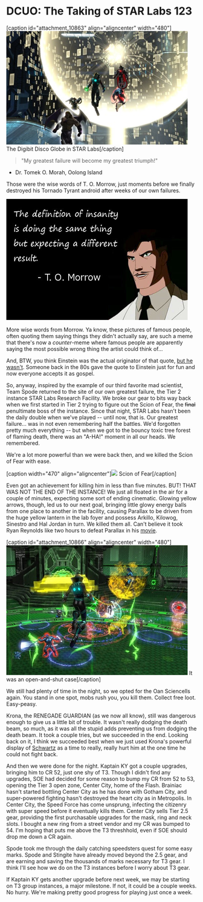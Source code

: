 # DCUO: The Taking of STAR Labs 123

[caption id="attachment\_10863" align="aligncenter" width="480"][![The Digibit Disco Globe in STAR Labs](../uploads/2013/05/MSTR110_AUDIO-PC-05-22.43.530-480x300.jpg)](../uploads/2013/05/MSTR110_AUDIO-PC-05-22.43.530.jpg) The Digibit Disco Globe in STAR Labs[/caption]


> "My greatest failure will become my greatest triumph!"
- Dr. Tomek O. Morah, Oolong Island




Those were the wise words of T. O. Morrow, just moments before we finally destroyed his Tornado Tyrant android after weeks of our own failures.

[![The definition of insanity is doing the same thing and expecting a different result - T. O. Morrow](../uploads/2013/05/tomorrow.jpg)](../uploads/2013/05/tomorrow.jpg)

More wise words from Morrow. Ya know, these pictures of famous people, often quoting them saying things they didn't actually say, are such a meme that there's now a *counter*-meme where famous people are apparently saying the most possible wrong thing the artist could think of...

And, BTW, you think Einstein was the actual originator of that quote, [but he wasn't](http://en.wikiquote.org/wiki/Rita_Mae_Brown). Someone back in the 80s gave the quote to Einstein just for fun and now everyone accepts it as gospel.

So, anyway, inspired by the example of our third favorite mad scientist, Team Spode returned to the site of our own greatest failure, the Tier 2 instance STAR Labs Research Facility. We broke our gear to bits way back when we first started in Tier 2 trying to figure out the Scion of Fear, the ~~final~~ penultimate boss of the instance. Since that night, STAR Labs hasn't been the daily double when we've played -- until now, that is. Our greatest failure... was in not even remembering half the battles. We'd forgotten pretty much everything -- but when we got to the bouncy toxic tree forest of flaming death, there was an "A-HA!" moment in all our heads. We remembered.

We're a lot more powerful than we were back then, and we killed the Scion of Fear with ease.

[caption width="470" align="aligncenter"]![](http://www.scion.com/images/promotions/pureLease/iQ-Hot-LavaLarge.jpg) Scion of Fear[/caption]

Even got an achievement for killing him in less than five minutes. BUT! THAT WAS NOT THE END OF THE INSTANCE! We just all floated in the air for a couple of minutes, expecting some sort of ending cinematic. Glowing yellow arrows, though, led us to our next goal, bringing little glowy energy balls from one place to another in the facility, causing Parallax to be driven from the huge yellow lantern in the lab foyer and possess Arkillo, Kilowog, Sinestro and Hal Jordan in turn. We killed them all. Can't believe it took Ryan Reynolds like two hours to defeat Parallax in his [movie](http://greenlanternmovie.warnerbros.com/).

[caption id="attachment\_10866" align="aligncenter" width="480"][![It was an open-and-shut case](../uploads/2013/05/MADV113_DESIGNERDATA-PC-05-23.19.050-480x343.jpg)](../uploads/2013/05/MADV113_DESIGNERDATA-PC-05-23.19.050.jpg) It was an open-and-shut case[/caption]

We still had plenty of time in the night, so we opted for the Oan Sciencells again. You stand in one spot, mobs rush you, you kill them. Collect free loot. Easy-peasy.

Krona, the RENEGADE GUARDIAN (as we now all know), still was dangerous enough to give us a little bit of trouble. It wasn't really dodging the death beam, so much, as it was all the stupid adds preventing us from dodging the death beam. It took a couple tries, but we succeeded in the end. Looking back on it, I think we succeeded best when we just used Krona's powerful display of [Schwartz](http://en.wikipedia.org/wiki/Spaceballs) as a time to really, really hurt him at the one time he could not fight back.

And then we were done for the night. Kaptain KY got a couple upgrades, bringing him to CR 52, just one shy of T3. Though I didn't find any upgrades, SOE had decided for some reason to bump my CR from 52 to 53, opening the Tier 3 open zone, Center City, home of the Flash. Brainiac hasn't started bottling Center City as he has done with Gotham City, and super-powered fighting hasn't destroyed the heart city as in Metropolis. In Center City, the Speed Force has come unsprung, infecting the citizenry with super speed before it eventually kills them. Center City sells Tier 2.5 gear, providing the first purchasable upgrades for the mask, ring and neck slots. I bought a new ring from a street vendor and my CR was bumped to 54. I'm hoping that puts me above the T3 threshhold, even if SOE should drop me down a CR again.

Spode took me through the daily catching speedsters quest for some easy marks. Spode and Stingite have already moved beyond the 2.5 gear, and are earning and saving the thousands of marks necessary for T3 gear. I think I'll see how we do on the T3 instances before I worry about T3 gear.

If Kaptain KY gets another upgrade before next week, we may be starting on T3 group instances, a major milestone. If not, it could be a couple weeks. No hurry. We're making pretty good progress for playing just once a week.

